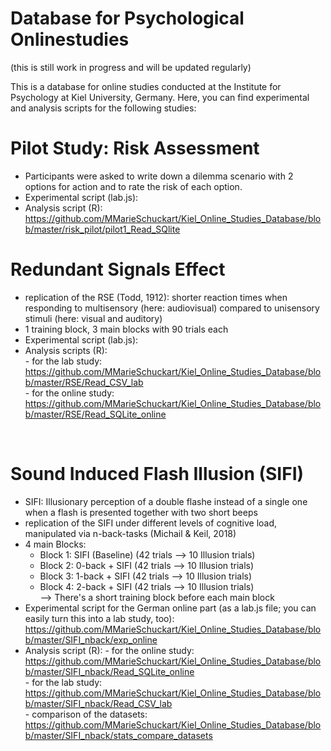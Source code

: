 # Database for Psychological Onlinestudies
(this is still work in progress and will be updated regularly)

This is a database for online studies conducted at the Institute for Psychology at Kiel University, Germany. 
Here, you can find experimental and analysis scripts for the following studies:

# Pilot Study: Risk Assessment
- Participants were asked to write down a dilemma scenario with 2 options for action and to rate the risk of each option.
- Experimental script (lab.js):
- Analysis script (R): <br> https://github.com/MMarieSchuckart/Kiel_Online_Studies_Database/blob/master/risk_pilot/pilot1_Read_SQlite

# Redundant Signals Effect
- replication of the RSE (Todd, 1912): shorter reaction times when responding to multisensory (here: audiovisual) compared to unisensory stimuli (here: visual and auditory)
- 1 training block, 3 main blocks with 90 trials each
- Experimental script (lab.js):<br> 
- Analysis scripts (R):  
      - for the lab study:<br> 
https://github.com/MMarieSchuckart/Kiel_Online_Studies_Database/blob/master/RSE/Read_CSV_lab <br> 
      - for the online study:<br> 
https://github.com/MMarieSchuckart/Kiel_Online_Studies_Database/blob/master/RSE/Read_SQLite_online <br> 
<br> 

# Sound Induced Flash Illusion (SIFI)
- SIFI: Illusionary perception of a double flashe instead of a single one when a flash is presented together with two short beeps
- replication of the SIFI under different levels of cognitive load, manipulated via n-back-tasks (Michail & Keil, 2018)
- 4 main Blocks:
  - Block 1: SIFI (Baseline) (42 trials --> 10 Illusion trials)
  - Block 2: 0-back + SIFI (42 trials --> 10 Illusion trials)
  - Block 3: 1-back + SIFI (42 trials --> 10 Illusion trials)
  - Block 4: 2-back + SIFI (42 trials --> 10 Illusion trials)<br>
      --> There's a short training block before each main block<br>     
- Experimental script for the German online part (as a lab.js file; you can easily turn this into a lab study, too):<br>  https://github.com/MMarieSchuckart/Kiel_Online_Studies_Database/blob/master/SIFI_nback/exp_online <br>
- Analysis script (R): 
      - for the online study:<br>        https://github.com/MMarieSchuckart/Kiel_Online_Studies_Database/blob/master/SIFI_nback/Read_SQLite_online <br> 
      - for the lab study: <br> 
      https://github.com/MMarieSchuckart/Kiel_Online_Studies_Database/blob/master/SIFI_nback/Read_CSV_lab <br> 
      - comparison of the datasets: <br>
      https://github.com/MMarieSchuckart/Kiel_Online_Studies_Database/blob/master/SIFI_nback/stats_compare_datasets <br><br>





